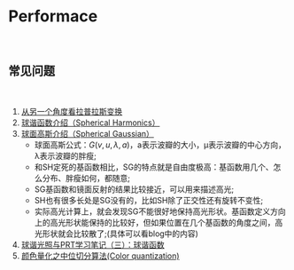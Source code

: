 # Performace

<br>

## 常见问题
<br>

1. [从另一个角度看拉普拉斯变换](https://zhuanlan.zhihu.com/p/40783304)
2. [球谐函数介绍（Spherical Harmonics）](https://zhuanlan.zhihu.com/p/351289217)
3. [球面高斯介绍（Spherical Gaussian）](https://zhuanlan.zhihu.com/p/514017351)
   * 球面高斯公式：$G(v,u,\lambda,a)$，a表示波瓣的大小，μ表示波瓣的中心方向，λ表示波瓣的胖瘦;
   * 和SH定死的基函数相比，SG的特点就是自由度极高：基函数用几个、怎么分布、胖瘦如何，都随意;
   * SG基函数和镜面反射的结果比较接近，可以用来描述高光;
   * SH也有很多长处是SG没有的，比如SH除了正交性还有旋转不变性;
   * 实际高光计算上，就会发现SG不能很好地保持高光形状。基函数定义方向上的高光形状能保持的比较好，但如果位置在几个基函数的角度之间，高光形状就会比较散了;(具体可以看blog中的内容)
4. [球谐光照与PRT学习笔记（三）：球谐函数](https://zhuanlan.zhihu.com/p/50208005)
5. [颜色量化之中位切分算法(Color quantization)](https://www.56way.com/p/121.html)


